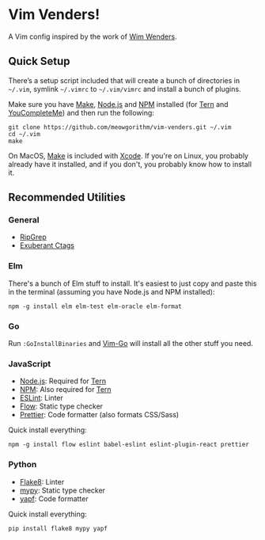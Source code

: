 # Vim Venders!

A Vim config inspired by the work of [Wim Wenders][wim].


## Quick Setup

There’s a setup script included that will create a bunch of directories in
`~/.vim`, symlink `~/.vimrc` to `~/.vim/vimrc` and install a bunch of plugins.

Make sure you have [Make], [Node.js][node] and [NPM][npm] installed (for [Tern] and
[YouCompleteMe][ycm]) and then run the following:

    git clone https://github.com/meowgorithm/vim-venders.git ~/.vim
    cd ~/.vim
    make

On MacOS, [Make][make] is included with [Xcode][xcode]. If you're on Linux, you
probably already have it installed, and if you don't, you probably know
how to install it.


## Recommended Utilities


### General

- [RipGrep](https://github.com/BurntSushi/ripgrep)
- [Exuberant Ctags](http://ctags.sourceforge.net/)


### Elm

There's a bunch of Elm stuff to install. It's easiest to just copy and paste
this in the terminal (assuming you have Node.js and NPM installed):

    npm -g install elm elm-test elm-oracle elm-format


### Go

Run `:GoInstallBinaries` and [Vim-Go][vimgo] will install all the other stuff
you need.


### JavaScript

- [Node.js](https://nodejs.org/en/): Required for [Tern][tern]
- [NPM][npm]: Also required for [Tern][tern]
- [ESLint](https://eslint.org): Linter
- [Flow](https://flow.org): Static type checker
- [Prettier](https://prettier.io): Code formatter (also formats CSS/Sass)

Quick install everything:

    npm -g install flow eslint babel-eslint eslint-plugin-react prettier


### Python

- [Flake8](https://pypi.python.org/pypi/flake8): Linter
- [mypy](http://mypy-lang.org): Static type checker
- [yapf](https://github.com/google/yapf): Code formatter

Quick install everything:

    pip install flake8 mypy yapf


[wim]: https://en.wikipedia.org/wiki/Wim_Wenders
[make]: https://www.gnu.org/software/make/
[xcode]: https://developer.apple.com/xcode/
[vimgo]: https://github.com/fatih/vim-go
[node]: https://nodejs.org/en/
[tern]: http://ternjs.net
[npm]: https://www.npmjs.com
[yarn]: https://yarnpkg.com/
[ycm]: https://valloric.github.io/YouCompleteMe/
